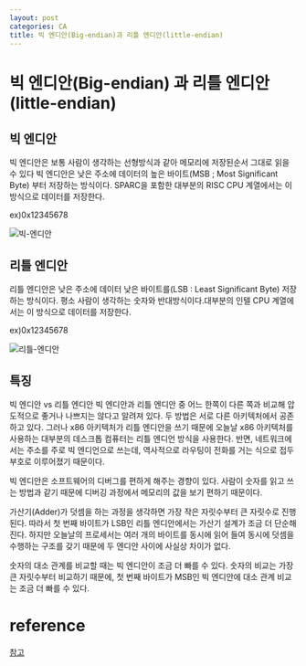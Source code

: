 ```yaml
---
layout: post
categories: CA
title: 빅 엔디안(Big-endian)과 리틀 엔디안(little-endian)
---
```

# 빅 엔디안(Big-endian) 과 리틀 엔디안(little-endian)
## 빅 엔디안
빅 엔디안은 보통 사람이 생각하는 선형방식과 같아 메모리에 저장된순서 그대로 읽을 수 있다
빅 엔디안은 낮은 주소에 데이터의 높은 바이트(MSB ; Most Significant Byte) 부터 저장하는 방식이다.
SPARC을 포함한 대부분의 RISC CPU 계열에서는 이 방식으로 데이터를 저장한다.

ex)0x12345678


![빅-엔디안](https://www.tcpschool.com/lectures/img_c_byteorder_big_endian.png)
## 리틀 엔디안
리틀 엔디안은 낮은 주소에 데이터 낮은 바이트를(LSB : Least Significant Byte) 저장하는 방식이다.
평소 사람이 생각하는 숫자와 반대방식이다.대부분의 인텔 CPU 계열에서는 이 방식으로 데이터를 저장한다.

ex)0x12345678

![리틀-엔디안](https://www.tcpschool.com/lectures/img_c_byteorder_little_endian.png)

## 특징
빅 엔디안 vs 리틀 엔디안
빅 엔디안과 리틀 엔디안 중 어느 한쪽이 다른 쪽과 비교해 압도적으로 좋거나 나쁘지는 않다고 알려져 있다. 두 방법은 서로 다른 아키텍처에서 공존하고 있다. 그러나 x86 아키텍처가 리틀 엔디안을 쓰기 때문에 오늘날 x86 아키텍처를 사용하는 대부분의 데스크톱 컴퓨터는 리틀 엔디언 방식을 사용한다. 반면, 네트워크에서는 주소를 주로 빅 엔디언으로 쓰는데, 역사적으로 라우팅이 전화를 거는 식으로 접두 부호로 이루어졌기 때문이다. 

 

빅 엔디안은 소프트웨어의 디버그를 편하게 해주는 경향이 있다. 사람이 숫자를 읽고 쓰는 방법과 같기 때문에 디버깅 과정에서 메모리의 값을 보기 편하기 때문이다. 

 

가산기(Adder)가 덧셈을 하는 과정을 생각하면 가장 작은 자릿수부터 큰 자릿수로 진행된다. 따라서 첫 번째 바이트가 LSB인 리틀 엔디안에서는 가산기 설계가 조금 더 단순해진다. 하지만 오늘날의 프로세서는 여러 개의 바이트를 동시에 읽어 들여 동시에 덧셈을 수행하는 구조를 갖기 때문에 두 엔디안 사이에 사실상 차이가 없다.

 

숫자의 대소 관계를 비교할 때는 빅 엔디안이 조금 더 빠를 수 있다. 숫자의 비교는 가장 큰 자릿수부터 비교하기 때문에, 첫 번째 바이트가 MSB인 빅 엔디안에 대소 관계 비교는 조금 더 빠를 수 있다. 



# reference
[참고](https://code-lab1.tistory.com/179)
